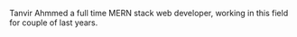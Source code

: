 Tanvir Ahmmed a full time MERN stack web developer, working in this field for couple of last years.
